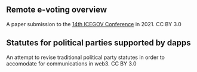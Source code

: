 ## Remote e-voting overview
A paper submission to the [14th ICEGOV Conference](https://www.icegov.org/) in 2021.
CC BY 3.0

## Statutes for political parties supported by dapps
An attempt to revise traditional political party statutes in order to accomodate for communications in web3.
CC BY 3.0
